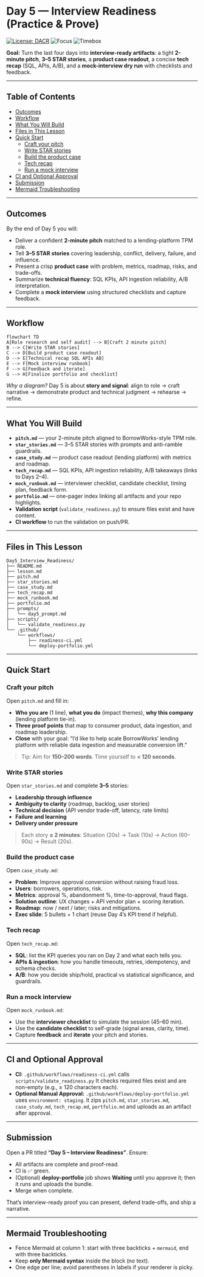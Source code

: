 # Day 5 — Interview Readiness (Practice & Prove)

[![License: DACR](https://img.shields.io/badge/License-DACR-blue.svg)](../LICENSE.md)
![Focus](https://img.shields.io/badge/Focus-TPM%20Interview%20%7C%20Behavioral%20%7C%20Product%20Case%20%7C%20Tech-9370DB)
![Timebox](https://img.shields.io/badge/Time-120%E2%80%93240%20min-informational)

**Goal:** Turn the last four days into **interview-ready artifacts**: a tight **2-minute pitch**, **3–5 STAR stories**, a **product case readout**, a concise **tech recap** (SQL, APIs, A/B), and a **mock-interview dry run** with checklists and feedback.

---

## Table of Contents
- [Outcomes](#outcomes)
- [Workflow](#workflow)
- [What You Will Build](#what-you-will-build)
- [Files in This Lesson](#files-in-this-lesson)
- [Quick Start](#quick-start)
  - [Craft your pitch](#craft-your-pitch)
  - [Write STAR stories](#write-star-stories)
  - [Build the product case](#build-the-product-case)
  - [Tech recap](#tech-recap)
  - [Run a mock interview](#run-a-mock-interview)
- [CI and Optional Approval](#ci-and-optional-approval)
- [Submission](#submission)
- [Mermaid Troubleshooting](#mermaid-troubleshooting)

---

## Outcomes
By the end of Day 5 you will:
- Deliver a confident **2-minute pitch** matched to a lending-platform TPM role.
- Tell **3–5 STAR stories** covering leadership, conflict, delivery, failure, and influence.
- Present a crisp **product case** with problem, metrics, roadmap, risks, and trade-offs.
- Summarize **technical fluency**: SQL KPIs, API ingestion reliability, A/B interpretation.
- Complete a **mock interview** using structured checklists and capture feedback.

---

## Workflow

```mermaid
flowchart TD
A[Role research and self audit] --> B[Craft 2 minute pitch]
B --> C[Write STAR stories]
C --> D[Build product case readout]
D --> E[Technical recap SQL APIs AB]
E --> F[Mock interview runbook]
F --> G[Feedback and iterate]
G --> H[Finalize portfolio and checklist]
````

*Why a diagram?* Day 5 is about **story and signal**: align to role → craft narrative → demonstrate product and technical judgment → rehearse → refine.

---

## What You Will Build

* **`pitch.md`** — your 2-minute pitch aligned to BorrowWorks-style TPM role.
* **`star_stories.md`** — 3–5 STAR stories with prompts and anti-ramble guardrails.
* **`case_study.md`** — product case readout (lending platform) with metrics and roadmap.
* **`tech_recap.md`** — SQL KPIs, API ingestion reliability, A/B takeaways (links to Days 2–4).
* **`mock_runbook.md`** — interviewer checklist, candidate checklist, timing plan, feedback form.
* **`portfolio.md`** — one-pager index linking all artifacts and your repo highlights.
* **Validation script** (`validate_readiness.py`) to ensure files exist and have content.
* **CI workflow** to run the validation on push/PR.

---

## Files in This Lesson

```text
Day5_Interview_Readiness/
├── README.md
├── lesson.md
├── pitch.md
├── star_stories.md
├── case_study.md
├── tech_recap.md
├── mock_runbook.md
├── portfolio.md
├── prompts/
│   └── day5_prompt.md
├── scripts/
│   └── validate_readiness.py
└── .github/
    └── workflows/
        ├── readiness-ci.yml
        └── deploy-portfolio.yml
```

---

## Quick Start

### Craft your pitch

Open `pitch.md` and fill in:

* **Who you are** (1 line), **what you do** (impact themes), **why this company** (lending platform tie-in).
* **Three proof points** that map to consumer product, data ingestion, and roadmap leadership.
* **Close** with your goal: “I’d like to help scale BorrowWorks’ lending platform with reliable data ingestion and measurable conversion lift.”

> Tip: Aim for **150–200 words**. Time yourself to **< 120 seconds**.

### Write STAR stories

Open `star_stories.md` and complete **3–5** stories:

* **Leadership through influence**
* **Ambiguity to clarity** (roadmap, backlog, user stories)
* **Technical decision** (API vendor trade-off, latency, rate limits)
* **Failure and learning**
* **Delivery under pressure**

> Each story **≤ 2 minutes**: Situation (20s) → Task (10s) → Action (60–90s) → Result (20s).

### Build the product case

Open `case_study.md`:

* **Problem**: Improve approval conversion without raising fraud loss.
* **Users**: borrowers, operations, risk.
* **Metrics**: approval %, abandonment %, time-to-approval, fraud flags.
* **Solution outline**: UX changes + API vendor plan + scoring iteration.
* **Roadmap**: now / next / later; risks and mitigations.
* **Exec slide**: 5 bullets + 1 chart (reuse Day 4’s KPI trend if helpful).

### Tech recap

Open `tech_recap.md`:

* **SQL**: list the KPI queries you ran on Day 2 and what each tells you.
* **APIs & ingestion**: how you handle timeouts, retries, idempotency, and schema checks.
* **A/B**: how you decide ship/hold, practical vs statistical significance, and guardrails.

### Run a mock interview

Open `mock_runbook.md`:

* Use the **interviewer checklist** to simulate the session (45–60 min).
* Use the **candidate checklist** to self-grade (signal areas, clarity, time).
* Capture **feedback** and **iterate** your pitch and stories.

---

## CI and Optional Approval

* **CI:** `.github/workflows/readiness-ci.yml` calls `scripts/validate_readiness.py`
  It checks required files exist and are non-empty (e.g., ≥ 120 characters each).
* **Optional Manual Approval:** `.github/workflows/deploy-portfolio.yml` uses `environment: staging`.
  It zips `pitch.md`, `star_stories.md`, `case_study.md`, `tech_recap.md`, `portfolio.md` and uploads as an artifact after approval.

---

## Submission

Open a PR titled **“Day 5 – Interview Readiness”**. Ensure:

* All artifacts are complete and proof-read.
* CI is ✅ green.
* (Optional) **deploy-portfolio** job shows **Waiting** until you approve it; then it runs and uploads the bundle.
* Merge when complete.

That’s interview-ready proof you can present, defend trade-offs, and ship a narrative.

---

## Mermaid Troubleshooting

* Fence Mermaid at column 1: start with three backticks + `mermaid`, end with three backticks.
* Keep **only Mermaid syntax** inside the block (no text).
* One edge per line; avoid parentheses in labels if your renderer is picky.

```

